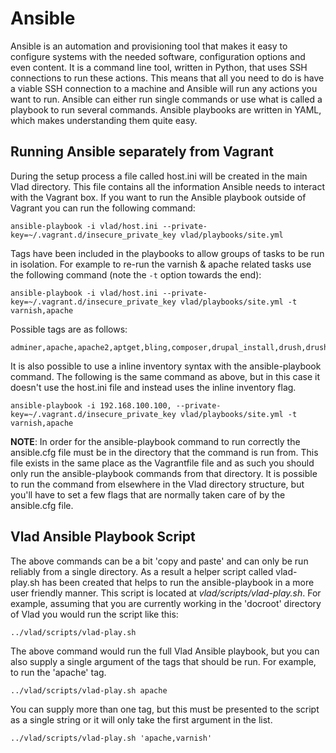 <h1>Ansible</h1>

Ansible is an automation and provisioning tool that makes it easy to configure systems with the needed software, configuration options and even content. It is a command line tool, written in Python, that uses SSH connections to run these actions. This means that all you need to do is have a viable SSH connection to a machine and Ansible will run any actions you want to run. Ansible can either run single commands or use what is called a playbook to run several commands. Ansible playbooks are written in YAML, which makes understanding them quite easy.

## Running Ansible separately from Vagrant

During the setup process a file called host.ini will be created in the main Vlad directory. This file contains all the information Ansible needs to interact with the Vagrant box. If you want to run the Ansible playbook outside of Vagrant you can run the following command:

    ansible-playbook -i vlad/host.ini --private-key=~/.vagrant.d/insecure_private_key vlad/playbooks/site.yml

Tags have been included in the playbooks to allow groups of tasks to be run in isolation. For example to re-run the varnish & apache related tasks use the following command (note the `-t` option towards the end):

    ansible-playbook -i vlad/host.ini --private-key=~/.vagrant.d/insecure_private_key vlad/playbooks/site.yml -t varnish,apache

Possible tags are as follows:

    adminer,apache,apache2,aptget,bling,composer,drupal_install,drush,drush_aliases,drush_make,git,imagemagick,mailcatcher,memcached,munin,mysql,mysql_import,node,pear,phing,php,pimpmylog,python,redis,ruby,samba,sendmail,solr,ssh,test,varnish,windows,xdebug,xhprof,yum

It is also possible to use a inline inventory syntax with the ansible-playbook command. The following is the same command as above, but in this case it doesn't use the host.ini file and instead uses the inline inventory flag.

    ansible-playbook -i 192.168.100.100, --private-key=~/.vagrant.d/insecure_private_key vlad/playbooks/site.yml -t varnish,apache

<strong>NOTE</strong>: In order for the ansible-playbook command to run correctly the ansible.cfg file must be in the directory that the command is run from. This file exists in the same place as the Vagrantfile file and as such you should only run the ansible-playbook commands from that directory. It is possible to run the command from elsewhere in the Vlad directory structure, but you'll have to set a few flags that are normally taken care of by the ansible.cfg file.

## Vlad Ansible Playbook Script

The above commands can be a bit 'copy and paste' and can only be run reliably from a single directory. As a result a helper script called vlad-play.sh has been created that helps to run the ansible-playbook in a more user friendly manner. This script is located at <em>vlad/scripts/vlad-play.sh</em>. For example, assuming that you are currently working in the 'docroot' directory of Vlad you would run the script like this:

    ../vlad/scripts/vlad-play.sh

The above command would run the full Vlad Ansible playbook, but you can also supply a single argument of the tags that should be run. For example, to run the 'apache' tag.

    ../vlad/scripts/vlad-play.sh apache

You can supply more than one tag, but this must be presented to the script as a single string or it will only take the first argument in the list.

    ../vlad/scripts/vlad-play.sh 'apache,varnish'
